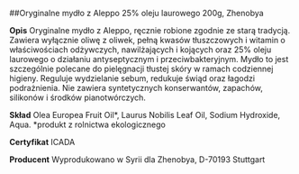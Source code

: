 ##Oryginalne mydło z Aleppo 25% oleju laurowego 200g, Zhenobya 

**Opis** Oryginalne mydło z Aleppo, ręcznie robione zgodnie ze starą tradycją. Zawiera wyłącznie oliwę z oliwek, pełną kwasów tłuszczowych i witamin o właściwościach odżywczych, nawilżających i kojących oraz 25% oleju laurowego o działaniu antyseptycznym i przeciwbakteryjnym. Mydło to jest szczególnie polecane do pielęgnacji tłustej skóry w ramach codziennej higieny. Reguluje wydzielanie sebum, redukuje świąd oraz łagodzi podrażnienia. Nie zawiera syntetycznych konserwantów, zapachów, silikonów i środków pianotwórczych.

**Skład** Olea Europea Fruit Oil\*, Laurus Nobilis Leaf Oil, Sodium Hydroxide, Aqua. 
\*produkt z rolnictwa ekologicznego

**Certyfikat** ICADA

**Producent** Wyprodukowano w Syrii dla Zhenobya, D-70193 Stuttgart